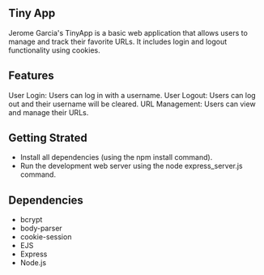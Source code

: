 <h2> Tiny App </h2>

Jerome Garcia's TinyApp is a basic web application that allows users to manage and track their favorite URLs. It includes login and logout functionality using cookies.

<h2> Features </h2>
 
User Login: Users can log in with a username.
User Logout: Users can log out and their username will be cleared.
URL Management: Users can view and manage their URLs.

<h2> Getting Strated </h2>

* Install all dependencies (using the npm install command).
* Run the development web server using the node express_server.js command.

<h2> Dependencies </h2>

* bcrypt
* body-parser
* cookie-session
* EJS
* Express
* Node.js
